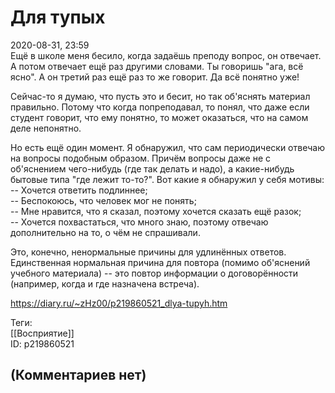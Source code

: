 Для тупых
=========

  
2020-08-31, 23:59  
 Ещё в школе меня бесило, когда задаёшь преподу вопрос, он отвечает. А потом отвечает ещё раз другими словами. Ты говоришь "ага, всё ясно". А он третий раз ещё раз то же говорит. Да всё понятно уже!   
   
 Сейчас-то я думаю, что пусть это и бесит, но так об'яснять материал правильно. Потому что когда попреподавал, то понял, что даже если студент говорит, что ему понятно, то может оказаться, что на самом деле непонятно.   
   
 Но есть ещё один момент. Я обнаружил, что сам периодически отвечаю на вопросы подобным образом. Причём вопросы даже не с об'яснением чего-нибудь (где так делать и надо), а какие-нибудь бытовые типа "где лежит то-то?". Вот какие я обнаружил у себя мотивы:   
 -- Хочется ответить подлиннее;   
 -- Беспокоюсь, что человек мог не понять;   
 -- Мне нравится, что я сказал, поэтому хочется сказать ещё разок;   
 -- Хочется похвастаться, что много знаю, поэтому отвечаю дополнительно на то, о чём не спрашивали.   
   
 Это, конечно, ненормальные причины для удлинённых ответов. Единственная нормальная причина для повтора (помимо об'яснений учебного материала) -- это повтор информации о договорённости (например, когда и где назначена встреча).   
  
<https://diary.ru/~zHz00/p219860521_dlya-tupyh.htm>  
  
Теги:  
[[Восприятие]]  
ID: p219860521  


(Комментариев нет)
------------------